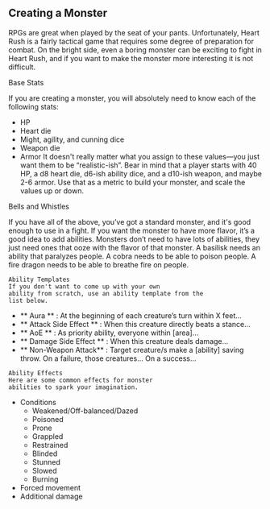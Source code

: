 ## Creating a Monster

RPGs are great when played by the seat of your
pants. Unfortunately, Heart Rush is a fairly tactical
game that requires some degree of preparation for
combat. On the bright side, even a boring monster
can be exciting to fight in Heart Rush, and if you
want to make the monster more interesting it is not
difficult.

Base Stats

If you are creating a monster, you will absolutely
need to know each of the following stats:

- HP
- Heart die
- Might, agility, and cunning dice
- Weapon die
- Armor
  It doesn't really matter what you assign to these
  values—you just want them to be “realistic-ish”.
  Bear in mind that a player starts with 40 HP, a d8
  heart die, d6-ish ability dice, and a d10-ish weapon,
  and maybe 2-6 armor. Use that as a metric to build
  your monster, and scale the values up or down.

Bells and Whistles

If you have all of the above, you’ve got a
standard monster, and it's good enough to use in a
fight. If you want the monster to have more flavor,
it’s a good idea to add abilities. Monsters don’t need
to have lots of abilities, they just need ones that ooze
with the flavor of that monster. A basilisk needs an
ability that paralyzes people. A cobra needs to be
able to poison people. A fire dragon needs to be able
to breathe fire on people.

```
Ability Templates
If you don't want to come up with your own
ability from scratch, use an ability template from the
list below.
```

- ** Aura ** : At the beginning of each creature’s turn
  within X feet...
- ** Attack Side Effect ** : When this creature
  directly beats a stance...
- ** AoE ** : As priority ability, everyone within
  [area]...
- ** Damage Side Effect ** : When this creature deals
  damage...
- ** Non-Weapon Attack** : Target creature/s make a
  [ability] saving throw. On a failure, those
  creatures... On a success...

```
Ability Effects
Here are some common effects for monster
abilities to spark your imagination.
```

- Conditions
  - Weakened/Off-balanced/Dazed
  - Poisoned
  - Prone
  - Grappled
  - Restrained
  - Blinded
  - Stunned
  - Slowed
  - Burning
- Forced movement
- Additional damage